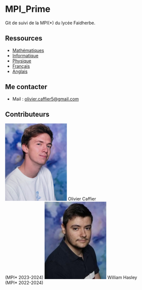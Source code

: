 # MPI_Prime
Git de suivi de la MPI(*) du lycée Faidherbe.


## Ressources

* [Mathématiques](/maths/readme_maths.md)
* [Informatique](/info/readme_info.md)
* [Physique](/physique/readme_physique.md)
* [Français](/français/readme_français.md)
* [Anglais](/anglais/readme_anglais.md)

## Me contacter
* Mail : olivier.caffier5@gmail.com
  
## Contributeurs

<img src="/misc/images/image_cv_olivier.jpg" alt="Olivier Caffier (MPI* 2023-2025)" width="200"/> 
Olivier Caffier  <br /> 
(MPI* 2023-2024)



<img src="/misc/images/image_cv_william.jpg" alt="William Hasley (MPI* 2022-2024)" width="200"/> 
William Hasley  <br /> 
(MPI* 2022-2024)
